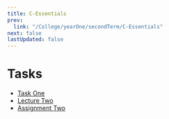 ```yaml
---
title: C-Essentials
prev:
  link: "/College/yearOne/secondTerm/C-Essentials"
next: false
lastUpdated: false
---
```


# Tasks
- [Task One](TasksOne.md)
- [Lecture Two](TasksTwo.md)
- [Assignment Two](AssignmentTwo.md)
